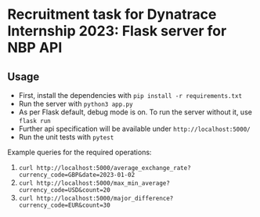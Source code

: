 # Recruitment task for Dynatrace Internship 2023: Flask server for NBP API

## Usage

* First, install the dependencies with ```pip install -r requirements.txt```
* Run the server with ```python3 app.py```
* As per Flask default, debug mode is on. To run the server without it, use ```flask run```
* Further api specification will be available under ```http://localhost:5000/```
* Run the unit tests with ```pytest```

Example queries for the required operations:

1. ```curl http://localhost:5000/average_exchange_rate?currency_code=GBP&date=2023-01-02```
2. ```curl http://localhost:5000/max_min_average?currency_code=USD&count=20```
3. ```curl http://localhost:5000/major_difference?currency_code=EUR&count=30```
